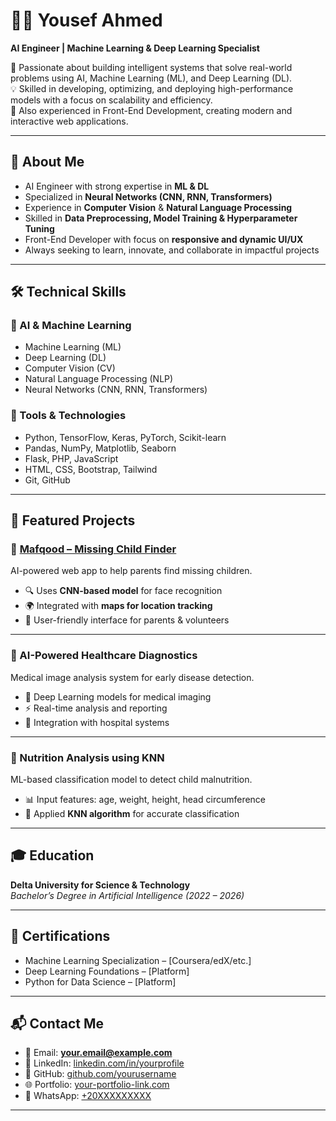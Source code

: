 # 👨‍💻 Yousef Ahmed  

**AI Engineer | Machine Learning & Deep Learning Specialist**  

🚀 Passionate about building intelligent systems that solve real-world problems using AI, Machine Learning (ML), and Deep Learning (DL).  
💡 Skilled in developing, optimizing, and deploying high-performance models with a focus on scalability and efficiency.  
🎨 Also experienced in Front-End Development, creating modern and interactive web applications.  

---

## 📌 About Me  
- AI Engineer with strong expertise in **ML & DL**  
- Specialized in **Neural Networks (CNN, RNN, Transformers)**  
- Experience in **Computer Vision** & **Natural Language Processing**  
- Skilled in **Data Preprocessing, Model Training & Hyperparameter Tuning**  
- Front-End Developer with focus on **responsive and dynamic UI/UX**  
- Always seeking to learn, innovate, and collaborate in impactful projects  

---

## 🛠️ Technical Skills  

### 🔹 AI & Machine Learning  
- Machine Learning (ML)  
- Deep Learning (DL)  
- Computer Vision (CV)  
- Natural Language Processing (NLP)  
- Neural Networks (CNN, RNN, Transformers)  

### 🔹 Tools & Technologies  
- Python, TensorFlow, Keras, PyTorch, Scikit-learn  
- Pandas, NumPy, Matplotlib, Seaborn  
- Flask, PHP, JavaScript  
- HTML, CSS, Bootstrap, Tailwind  
- Git, GitHub  

---

## 🚀 Featured Projects  

### 🔹 [Mafqood – Missing Child Finder](https://github.com/yourusername/mafqood)  
AI-powered web app to help parents find missing children.  
- 🔍 Uses **CNN-based model** for face recognition  
- 🌍 Integrated with **maps for location tracking**  
- 📲 User-friendly interface for parents & volunteers  

---

### 🔹 AI-Powered Healthcare Diagnostics  
Medical image analysis system for early disease detection.  
- 🧠 Deep Learning models for medical imaging  
- ⚡ Real-time analysis and reporting  
- 🏥 Integration with hospital systems  

---

### 🔹 Nutrition Analysis using KNN  
ML-based classification model to detect child malnutrition.  
- 📊 Input features: age, weight, height, head circumference  
- 🤖 Applied **KNN algorithm** for accurate classification  

---

## 🎓 Education  
**Delta University for Science & Technology**  
_Bachelor’s Degree in Artificial Intelligence (2022 – 2026)_  

---

## 📜 Certifications  
- Machine Learning Specialization – [Coursera/edX/etc.]  
- Deep Learning Foundations – [Platform]  
- Python for Data Science – [Platform]  

---

## 📬 Contact Me  

- 📧 Email: **your.email@example.com**  
- 💼 LinkedIn: [linkedin.com/in/yourprofile](https://www.linkedin.com/in/yousef-ahmed-029bb22a3/)  
- 🐙 GitHub: [github.com/yourusername](https://github.com/yousefahmed2004)  
- 🌐 Portfolio: [your-portfolio-link.com](https://yousefahmed2004.github.io/)  
- 📱 WhatsApp: [+20XXXXXXXXX](https://wa.me/201006947262)  

---


